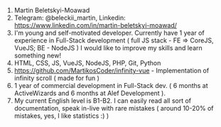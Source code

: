 1. Martin Beletskyi-Moawad
2. Telegram: @beleckii_martin, Linkedin: https://www.linkedin.com/in/martin-beletskyi-moawad/
3. I'm young and self-motivated developer. Currently have 1 year of experience in Full-Stack development ( full JS stack - FE => CoreJS, VueJS; BE - NodeJS )
  I would like to improve my skills and learn something new!
4. HTML, CSS, JS, VueJS, NodeJS, PHP, Git, Python
5. https://github.com/MartikosCoder/infinity-vue - Implementation of infinity scroll ( made for fun )
6. 1 year of commercial development in Full-Stack dev. ( 6 months at ActiveWizards and 6 months at Alef Development ).
7. My current English level is B1-B2. I can easily read all sort of documentation, speak in-live with rare mistakes ( around 10-20% of mistakes, yes, I like statistics :) )
